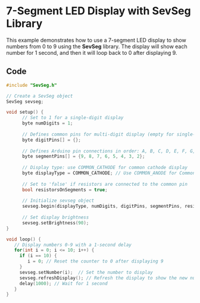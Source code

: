 # 7-Segment LED Display with SevSeg Library

This example demonstrates how to use a 7-segment LED display to show numbers from 0 to 9 using the **SevSeg** library. The display will show each number for 1 second, and then it will loop back to 0 after displaying 9.

## Code

```cpp
#include "SevSeg.h"

// Create a SevSeg object
SevSeg sevseg;

void setup() {
      // Set to 1 for a single-digit display
      byte numDigits = 1;
      
      // Defines common pins for multi-digit display (empty for single-digit)
      byte digitPins[] = {};
      
      // Defines Arduino pin connections in order: A, B, C, D, E, F, G, DP
      byte segmentPins[] = {9, 8, 7, 6, 5, 4, 3, 2};
      
      // Display type: use COMMON_CATHODE for common cathode display
      byte displayType = COMMON_CATHODE; // Use COMMON_ANODE for Common Anode display
      
      // Set to 'false' if resistors are connected to the common pin
      bool resistorsOnSegments = true; 
      
      // Initialize sevseg object
      sevseg.begin(displayType, numDigits, digitPins, segmentPins, resistorsOnSegments);
      
      // Set display brightness
      sevseg.setBrightness(90);
}

void loop() {
   // Display numbers 0-9 with a 1-second delay
   for(int i = 0; i <= 10; i++) {
     if (i == 10) {
        i = 0; // Reset the counter to 0 after displaying 9
     }
     sevseg.setNumber(i);  // Set the number to display
     sevseg.refreshDisplay(); // Refresh the display to show the new number
     delay(1000); // Wait for 1 second
   }
}
